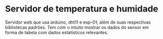 # Servidor de temperatura e humidade

Servidor web que usa arduino, dht11 e esp-01; além de suas respectivas bibliotecas padrões. 
Tem com o intuito mostrar os dados do sensor em forma de tabela com dados estatísticos relevantes.
